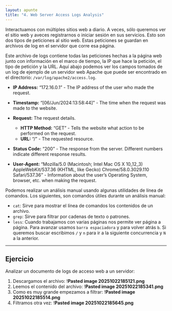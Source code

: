 ```yaml
---
layout: apunte
title: "4. Web Server Access Logs Analysis"
---
```


Interactuamos con múltiples sitios web a diario. A veces, sólo queremos ver el sitio web y aveces registrarnos o iniciar sesión en sus servicios. Esto son dos tipos de peticiones al sitio web. Estas peticiones se guardan en archivos de log en el servidor que corre esa página.

Este archivo de logs contiene todas las peticiones hechas a la página web junto con información en el marco de tiempo, la IP que hace la petición, el tipo de petición y la URL. Aquí abajo podemos ver los campos tomados de un log de ejemplo de un servidor web Apache que puede ser encontrado en el directorio: `/var/log/apache2/access.log`.

- **IP Address:** “172.16.0.1” - The IP address of the user who made the request.
    
- **Timestamp:** “[06/Jun/2024:13:58:44]” - The time when the request was made to the website.
    
- **Request:** The request details.
    
    - **HTTP Method:** “GET” - Tells the website what action to be performed on the request.
    - **URL:** “/” - The requested resource.
- **Status Code:** “200” - The response from the server. Different numbers indicate different response results.
    
- **User-Agent:** “Mozilla/5.0 (Macintosh; Intel Mac OS X 10_12_3) AppleWebKit/537.36 (KHTML, like Gecko) Chrome/58.0.3029.110 Safari/537.36” - Information about the user’s Operating System, browser, etc. when making the request.

Podemos realizar un análisis manual usando algunas utilidades de línea de comandos. Los siguientes, son comandos útiles durante un análisis manual:

- `cat`: Sirve para mostrar el línea de comandos los contenidos de un archivo.
- `grep`: Sirve para filtrar por cadenas de texto o patrones.
- `less`: Cuando trabajamos con varias páginas nos permite ver página a página. Para avanzar usamos `barra espaciadora` y para volver atrás `b`. Si queremos buscar escribimos `/` y `n` para ir a la siguiente concurrencia y `N` a la anterior.

----------------------------
<h2>Ejercicio</h2>
Analizar un documento de logs de acceso web a un servidor:

1. Descargamos el archivo:
   !**Pasted image 20251022185121.png**
2. Leemos el contenido del archivo:
   !**Pasted image 20251022185341.png**
3. Como es muy grande empezamos a filtrar:
   !**Pasted image 20251022185514.png**
4. Filtramos otra vez:
   !**Pasted image 20251022185645.png**

